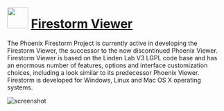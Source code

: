 ﻿# <img src="https://cdn.jsdelivr.net/gh/chtof/chocolatey-packages/manual/firestorm/firestorm.png" width="48" height="48"/> [Firestorm Viewer](https://chocolatey.org/packages/firestorm)

The Phoenix Firestorm Project is currently active in developing the Firestorm Viewer, the successor to the now discontinued Phoenix Viewer. Firestorm Viewer is based on the Linden Lab V3 LGPL code base and has an enormous number of features, options and interface customization choices, including a look similar to its predecessor Phoenix Viewer. Firestorm is developed for Windows, Linux and Mac OS X operating systems.

![screenshot](https://cdn.jsdelivr.net/gh/chtof/chocolatey-packages/manual/firestorm/screenshot.png)